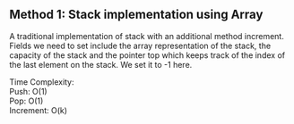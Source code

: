 ## Method 1: Stack implementation using Array

A traditional implementation of stack with an additional method increment. Fields we need to set include the array representation of the stack, the capacity of the stack and the pointer top which keeps track of the index of the last element on the stack. We set it to -1 here.

Time Complexity: </br>
Push: O(1) </br>
Pop: O(1) </br>
Increment: O(k) </br>
